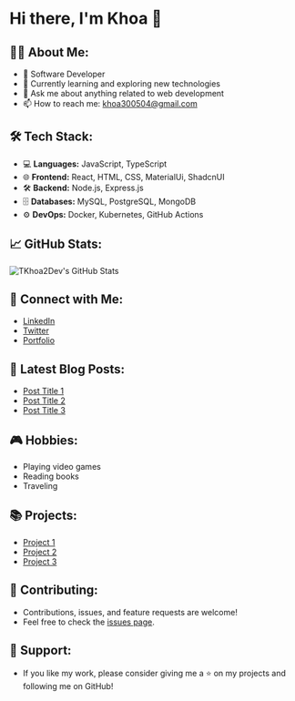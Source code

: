 # Hi there, I'm Khoa 👋

## 👨‍💻 About Me:
- 💼 Software Developer
- 🌱 Currently learning and exploring new technologies
- 💬 Ask me about anything related to web development
- 📫 How to reach me: [khoa300504@gmail.com](mailto:khoa300504@example.com)

## 🛠 Tech Stack:
- 💻 **Languages:** JavaScript, TypeScript
- 🌐 **Frontend:** React, HTML, CSS, MaterialUi, ShadcnUI
- 🛠 **Backend:** Node.js, Express.js
- 🗄 **Databases:** MySQL, PostgreSQL, MongoDB
- ⚙️ **DevOps:** Docker, Kubernetes, GitHub Actions

## 📈 GitHub Stats:
![TKhoa2Dev's GitHub Stats](https://github-readme-stats.vercel.app/api?username=TKhoa2Dev&show_icons=true&theme=radical)

## 🔗 Connect with Me:
- [LinkedIn](https://www.linkedin.com/in/TKhoa2Dev)
- [Twitter](https://twitter.com/TKhoa2Dev)
- [Portfolio](https://TKhoa2Dev.github.io)

## 📝 Latest Blog Posts:
<!-- BLOG-POST-LIST:START -->
- [Post Title 1](https://TKhoa2Dev.github.io/blog/post-title-1)
- [Post Title 2](https://TKhoa2Dev.github.io/blog/post-title-2)
- [Post Title 3](https://TKhoa2Dev.github.io/blog/post-title-3)
<!-- BLOG-POST-LIST:END -->

## 🎮 Hobbies:
- Playing video games
- Reading books
- Traveling

## 📚 Projects:
- [Project 1](https://github.com/TKhoa2Dev/project-1)
- [Project 2](https://github.com/TKhoa2Dev/project-2)
- [Project 3](https://github.com/TKhoa2Dev/project-3)

## 🤝 Contributing:
- Contributions, issues, and feature requests are welcome!
- Feel free to check the [issues page](https://github.com/TKhoa2Dev/TKhoa2Dev/issues).

## 🌟 Support:
- If you like my work, please consider giving me a ⭐ on my projects and following me on GitHub!
